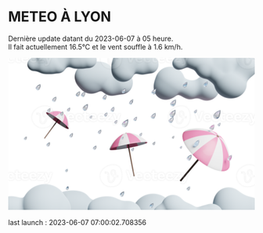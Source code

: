 # METEO À LYON

Dernière update datant du 2023-06-07 à 05 heure.  
Il fait actuellement 16.5°C et le vent souffle à 1.6 km/h.      

![](./.github/rain.png)

last launch : 2023-06-07 07:00:02.708356
